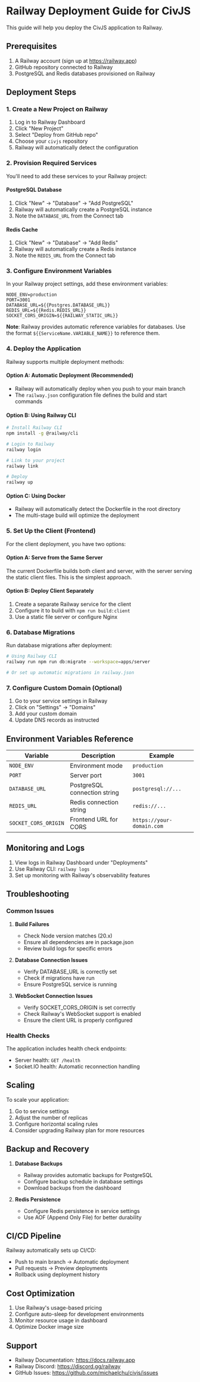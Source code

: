 # Railway Deployment Guide for CivJS

This guide will help you deploy the CivJS application to Railway.

## Prerequisites

1. A Railway account (sign up at https://railway.app)
2. GitHub repository connected to Railway
3. PostgreSQL and Redis databases provisioned on Railway

## Deployment Steps

### 1. Create a New Project on Railway

1. Log in to Railway Dashboard
2. Click "New Project"
3. Select "Deploy from GitHub repo"
4. Choose your `civjs` repository
5. Railway will automatically detect the configuration

### 2. Provision Required Services

You'll need to add these services to your Railway project:

#### PostgreSQL Database
1. Click "New" → "Database" → "Add PostgreSQL"
2. Railway will automatically create a PostgreSQL instance
3. Note the `DATABASE_URL` from the Connect tab

#### Redis Cache
1. Click "New" → "Database" → "Add Redis"
2. Railway will automatically create a Redis instance
3. Note the `REDIS_URL` from the Connect tab

### 3. Configure Environment Variables

In your Railway project settings, add these environment variables:

```env
NODE_ENV=production
PORT=3001
DATABASE_URL=${{Postgres.DATABASE_URL}}
REDIS_URL=${{Redis.REDIS_URL}}
SOCKET_CORS_ORIGIN=${{RAILWAY_STATIC_URL}}
```

**Note**: Railway provides automatic reference variables for databases. Use the format `${{ServiceName.VARIABLE_NAME}}` to reference them.

### 4. Deploy the Application

Railway supports multiple deployment methods:

#### Option A: Automatic Deployment (Recommended)
- Railway will automatically deploy when you push to your main branch
- The `railway.json` configuration file defines the build and start commands

#### Option B: Using Railway CLI
```bash
# Install Railway CLI
npm install -g @railway/cli

# Login to Railway
railway login

# Link to your project
railway link

# Deploy
railway up
```

#### Option C: Using Docker
- Railway will automatically detect the Dockerfile in the root directory
- The multi-stage build will optimize the deployment

### 5. Set Up the Client (Frontend)

For the client deployment, you have two options:

#### Option A: Serve from the Same Server
The current Dockerfile builds both client and server, with the server serving the static client files. This is the simplest approach.

#### Option B: Deploy Client Separately
1. Create a separate Railway service for the client
2. Configure it to build with `npm run build:client`
3. Use a static file server or configure Nginx

### 6. Database Migrations

Run database migrations after deployment:

```bash
# Using Railway CLI
railway run npm run db:migrate --workspace=apps/server

# Or set up automatic migrations in railway.json
```

### 7. Configure Custom Domain (Optional)

1. Go to your service settings in Railway
2. Click on "Settings" → "Domains"
3. Add your custom domain
4. Update DNS records as instructed

## Environment Variables Reference

| Variable | Description | Example |
|----------|-------------|---------|
| `NODE_ENV` | Environment mode | `production` |
| `PORT` | Server port | `3001` |
| `DATABASE_URL` | PostgreSQL connection string | `postgresql://...` |
| `REDIS_URL` | Redis connection string | `redis://...` |
| `SOCKET_CORS_ORIGIN` | Frontend URL for CORS | `https://your-domain.com` |

## Monitoring and Logs

1. View logs in Railway Dashboard under "Deployments"
2. Use Railway CLI: `railway logs`
3. Set up monitoring with Railway's observability features

## Troubleshooting

### Common Issues

1. **Build Failures**
   - Check Node version matches (20.x)
   - Ensure all dependencies are in package.json
   - Review build logs for specific errors

2. **Database Connection Issues**
   - Verify DATABASE_URL is correctly set
   - Check if migrations have run
   - Ensure PostgreSQL service is running

3. **WebSocket Connection Issues**
   - Verify SOCKET_CORS_ORIGIN is set correctly
   - Check Railway's WebSocket support is enabled
   - Ensure the client URL is properly configured

### Health Checks

The application includes health check endpoints:
- Server health: `GET /health`
- Socket.IO health: Automatic reconnection handling

## Scaling

To scale your application:

1. Go to service settings
2. Adjust the number of replicas
3. Configure horizontal scaling rules
4. Consider upgrading Railway plan for more resources

## Backup and Recovery

1. **Database Backups**
   - Railway provides automatic backups for PostgreSQL
   - Configure backup schedule in database settings
   - Download backups from the dashboard

2. **Redis Persistence**
   - Configure Redis persistence in service settings
   - Use AOF (Append Only File) for better durability

## CI/CD Pipeline

Railway automatically sets up CI/CD:
- Push to main branch → Automatic deployment
- Pull requests → Preview deployments
- Rollback using deployment history

## Cost Optimization

1. Use Railway's usage-based pricing
2. Configure auto-sleep for development environments
3. Monitor resource usage in dashboard
4. Optimize Docker image size

## Support

- Railway Documentation: https://docs.railway.app
- Railway Discord: https://discord.gg/railway
- GitHub Issues: https://github.com/michaelchu/civjs/issues